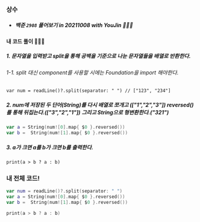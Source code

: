 ### 상수

- ##### 백준 ```2908``` 풀어보기 in 20211008 with YouJin 👩🏻‍💻

#### 내 코드 풀이 👩🏻‍💻

##### 1. 문자열을 입력받고 split을 통해 공백을 기준으로 나눈 문자열들을 배열로 반환한다.
###### 1-1. split 대신 component를 사용할 시에는 Foundation을 import 해야한다.
`var num = readLine()?.split(separator: " ") // ["123", "234"]`

##### 2. num에 저장된 두 단어(String)를 다시 배열로 쪼개고 (["1","2","3"]) reversed()를 통해 뒤집는다.(["3","2","1"]) 그리고 String으로 형변환한다.("321")
```swift
var a = String(num![0].map{ $0 }.reversed())
var b =  String(num![1].map{ $0 }.reversed())
```

##### 3. a가 크면 a를 b가 크면 b를 출력한다.
`print(a > b ? a : b)`

### 내 전체 코드!
```swift
var num = readLine()?.split(separator: " ")
var a = String(num![0].map{ $0 }.reversed())
var b =  String(num![1].map{ $0 }.reversed())

print(a > b ? a : b)
```

